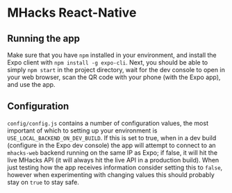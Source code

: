 # MHacks React-Native

## Running the app

Make sure that you have `npm` installed in your environment, and install the Expo client with `npm install -g expo-cli`. Next, you should be able to simply `npm start` in the project directory, wait for the dev console to open in your web browser, scan the QR code with your phone (with the Expo app), and use the app.

## Configuration
`config/config.js` contains a number of configuration values, the most important of which to setting up your environment is `USE_LOCAL_BACKEND_ON_DEV_BUILD`. If this is set to true, when in a dev build (configure in the Expo dev console) the app will attempt to connect to an `mhacks-web` backend running on the same IP as Expo; if false, it will hit the live MHacks API (it will always hit the live API in a production build). When just testing how the app receives information consider setting this to `false`, however when experimenting with changing values this should probably stay on `true` to stay safe.